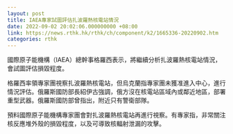 ```yaml
---
layout: post
title: IAEA專家試圖評估扎波羅熱核電站情況
date: 2022-09-02 20:02:06.000000000 +08:00
link: https://news.rthk.hk/rthk/ch/component/k2/1665336-20220902.htm
categories: rthk
---
```


國際原子能機構（IAEA）總幹事格羅西表示，將繼續分析扎波羅熱核電站情況，會試圖評估損毀程度。

格羅西率領專家團視察扎波羅熱核電站，但烏克蘭指專家團未獲准進入中心，進行情況評估。俄羅斯國防部長紹伊古強調，俄方沒在核電站區域內或鄰近地區，部署重型武器。俄羅斯國防部曾指出，附近只有警衛部隊。

預料國際原子能機構專家團會對扎波羅熱核電站再進行視察。有專家指，非常關注核反應堆外殼的損毀程度，以及可導致核輻射泄漏的攻擊。
